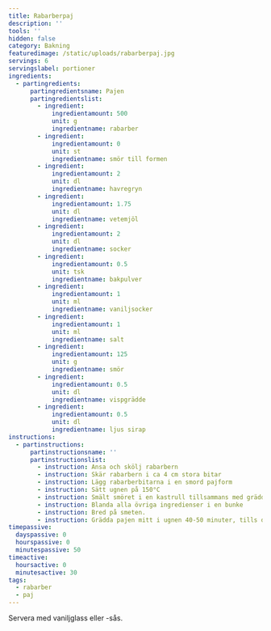 ```yaml
---
title: Rabarberpaj
description: ''
tools: ''
hidden: false
category: Bakning
featuredimage: /static/uploads/rabarberpaj.jpg
servings: 6
servingslabel: portioner
ingredients:
  - partingredients:
      partingredientsname: Pajen
      partingredientslist:
        - ingredient:
            ingredientamount: 500
            unit: g
            ingredientname: rabarber
        - ingredient:
            ingredientamount: 0
            unit: st
            ingredientname: smör till formen
        - ingredient:
            ingredientamount: 2
            unit: dl
            ingredientname: havregryn
        - ingredient:
            ingredientamount: 1.75
            unit: dl
            ingredientname: vetemjöl
        - ingredient:
            ingredientamount: 2
            unit: dl
            ingredientname: socker
        - ingredient:
            ingredientamount: 0.5
            unit: tsk
            ingredientname: bakpulver
        - ingredient:
            ingredientamount: 1
            unit: ml
            ingredientname: vaniljsocker
        - ingredient:
            ingredientamount: 1
            unit: ml
            ingredientname: salt
        - ingredient:
            ingredientamount: 125
            unit: g
            ingredientname: smör
        - ingredient:
            ingredientamount: 0.5
            unit: dl
            ingredientname: vispgrädde
        - ingredient:
            ingredientamount: 0.5
            unit: dl
            ingredientname: ljus sirap
instructions:
  - partinstructions:
      partinstructionsname: ''
      partinstructionslist:
        - instruction: Ansa och skölj rabarbern
        - instruction: Skär rabarbern i ca 4 cm stora bitar
        - instruction: Lägg rabarberbitarna i en smord pajform
        - instruction: Sätt ugnen på 150°C
        - instruction: Smält smöret i en kastrull tillsammans med grädde och sirap. Blanda ner de torra ingredienserna.
        - instruction: Blanda alla övriga ingredienser i en bunke
        - instruction: Bred på smeten.
        - instruction: Grädda pajen mitt i ugnen 40-50 minuter, tills den fått färg.
timepassive:
  dayspassive: 0
  hourspassive: 0
  minutespassive: 50
timeactive:
  hoursactive: 0
  minutesactive: 30
tags:
  - rabarber
  - paj
---
```

Servera med vaniljglass eller -sås.
